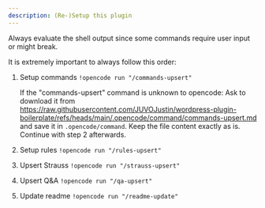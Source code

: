 ```yaml
---
description: (Re-)Setup this plugin
---
```


Always evaluate the shell output since some commands require user input or might break.

It is extremely important to always follow this order:

1. Setup commands
    `!opencode run "/commands-upsert"`

    If the "commands-upsert" command is unknown to opencode: 
    Ask to download it from https://raw.githubusercontent.com/JUVOJustin/wordpress-plugin-boilerplate/refs/heads/main/.opencode/command/commands-upsert.md and save it in `.opencode/command`. Keep the file content exactly as is. Continue with step 2 afterwards.

2. Setup rules
    `!opencode run "/rules-upsert"`

3. Upsert Strauss
    `!opencode run "/strauss-upsert"`

4. Upsert Q&A
    `!opencode run "/qa-upsert"`

5. Update readme
    `!opencode run "/readme-update"`